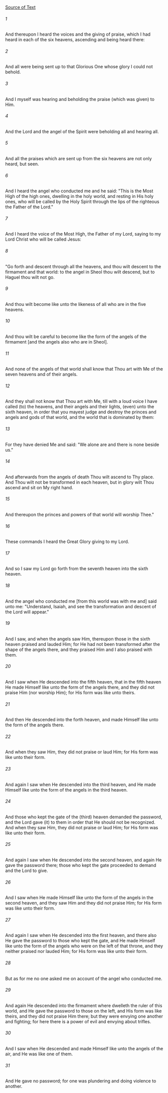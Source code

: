 [Source of Text](https://github.com/scrollmapper/bible_databases_deuterocanonical)

###### 1
And thereupon I heard the voices and the giving of praise, which I had heard in each of the six heavens, ascending and being heard there:

###### 2
And all were being sent up to that Glorious One whose glory I could not behold.

###### 3
And I myself was hearing and beholding the praise (which was given) to Him.

###### 4
And the Lord and the angel of the Spirit were beholding all and hearing all.

###### 5
And all the praises which are sent up from the six heavens are not only heard, but seen.

###### 6
And I heard the angel who conducted me and he said: "This is the Most High of the high ones, dwelling in the holy world, and resting in His holy ones, who will be called by the Holy Spirit through the lips of the righteous the Father of the Lord."

###### 7
And I heard the voice of the Most High, the Father of my Lord, saying to my Lord Christ who will be called Jesus:

###### 8
"Go forth and descent through all the heavens, and thou wilt descent to the firmament and that world: to the angel in Sheol thou wilt descend, but to Haguel thou wilt not go.

###### 9
And thou wilt become like unto the likeness of all who are in the five heavens.

###### 10
And thou wilt be careful to become like the form of the angels of the firmament [and the angels also who are in Sheol].

###### 11
And none of the angels of that world shall know that Thou art with Me of the seven heavens and of their angels.

###### 12
And they shall not know that Thou art with Me, till with a loud voice I have called (to) the heavens, and their angels and their lights, (even) unto the sixth heaven, in order that you mayest judge and destroy the princes and angels and gods of that world, and the world that is dominated by them:

###### 13
For they have denied Me and said: "We alone are and there is none beside us."

###### 14
And afterwards from the angels of death Thou wilt ascend to Thy place. And Thou wilt not be transformed in each heaven, but in glory wilt Thou ascend and sit on My right hand.

###### 15
And thereupon the princes and powers of that world will worship Thee."

###### 16
These commands I heard the Great Glory giving to my Lord.

###### 17
And so I saw my Lord go forth from the seventh heaven into the sixth heaven.

###### 18
And the angel who conducted me [from this world was with me and] said unto me: "Understand, Isaiah, and see the transformation and descent of the Lord will appear."

###### 19
And I saw, and when the angels saw Him, thereupon those in the sixth heaven praised and lauded Him; for He had not been transformed after the shape of the angels there, and they praised Him and I also praised with them.

###### 20
And I saw when He descended into the fifth heaven, that in the fifth heaven He made Himself like unto the form of the angels there, and they did not praise Him (nor worship Him); for His form was like unto theirs.

###### 21
And then He descended into the forth heaven, and made Himself like unto the form of the angels there.

###### 22
And when they saw Him, they did not praise or laud Him; for His form was like unto their form.

###### 23
And again I saw when He descended into the third heaven, and He made Himself like unto the form of the angels in the third heaven.

###### 24
And those who kept the gate of the (third) heaven demanded the password, and the Lord gave (it) to them in order that He should not be recognized. And when they saw Him, they did not praise or laud Him; for His form was like unto their form.

###### 25
And again I saw when He descended into the second heaven, and again He gave the password there; those who kept the gate proceeded to demand and the Lord to give.

###### 26
And I saw when He made Himself like unto the form of the angels in the second heaven, and they saw Him and they did not praise Him; for His form was like unto their form.

###### 27
And again I saw when He descended into the first heaven, and there also He gave the password to those who kept the gate, and He made Himself like unto the form of the angels who were on the left of that throne, and they neither praised nor lauded Him; for His form was like unto their form.

###### 28
But as for me no one asked me on account of the angel who conducted me.

###### 29
And again He descended into the firmament where dwelleth the ruler of this world, and He gave the password to those on the left, and His form was like theirs, and they did not praise Him there; but they were envying one another and fighting; for here there is a power of evil and envying about trifles.

###### 30
And I saw when He descended and made Himself like unto the angels of the air, and He was like one of them.

###### 31
And He gave no password; for one was plundering and doing violence to another.